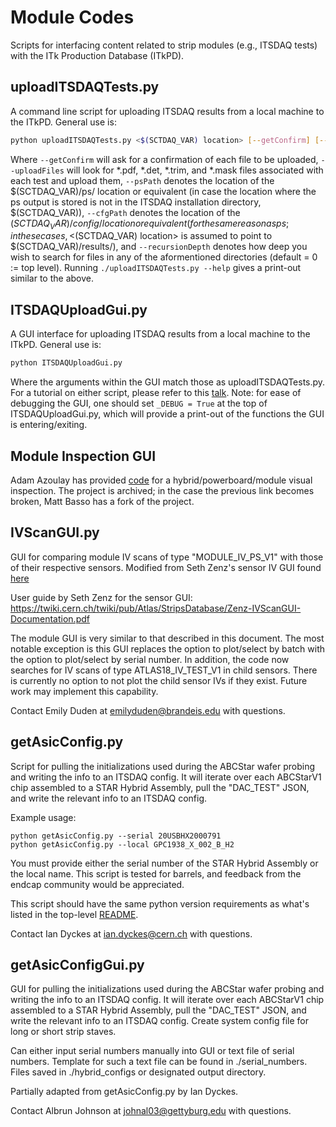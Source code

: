 Module Codes
============

Scripts for interfacing content related to strip modules (e.g., ITSDAQ tests) with the ITk Production Database (ITkPD).

uploadITSDAQTests.py
--------------------

A command line script for uploading ITSDAQ results from a local machine to the ITkPD. General use is:

```bash
python uploadITSDAQTests.py <$(SCTDAQ_VAR) location> [--getConfirm] [--uploadFiles] [--psPath <ps folder path>] [--cfgPath <config folder path>] [--recursionDepth <depth>]
```

Where `--getConfirm` will ask for a confirmation of each file to be uploaded, `--uploadFiles` will look for \*.pdf, \*.det, \*.trim, and \*.mask files associated with each test and upload them, `--psPath` denotes the location of the $(SCTDAQ_VAR)/ps/ location or equivalent (in case the location where the ps output is stored is not in the ITSDAQ installation directory, $(SCTDAQ_VAR)), `--cfgPath` denotes the location of the $(SCTDAQ_VAR)/config/ location or equivalent (for the same reason as ps; in these cases, <$(SCTDAQ_VAR) location> is assumed to point to $(SCTDAQ_VAR)/results/), and `--recursionDepth` denotes how deep you wish to search for files in any of the aformentioned directories (default = 0 := top level). Running `./uploadITSDAQTests.py --help` gives a print-out similar to the above.

ITSDAQUploadGui.py
------------------

A GUI interface for uploading ITSDAQ results from a local machine to the ITkPD. General use is:

```bash
python ITSDAQUploadGui.py
```

Where the arguments within the GUI match those as uploadITSDAQTests.py. For a tutorial on either script, please refer to this [talk](https://indico.cern.ch/event/808725/contributions/3385800/attachments/1828778/2997008/190410_Basso_ATLASUpgradeWeek_ITkPDQualificationTaskSummary_EDITED.pdf). Note: for ease of debugging the GUI, one should set `_DEBUG = True` at the top of ITSDAQUploadGui.py, which will provide a print-out of the functions the GUI is entering/exiting.

Module Inspection GUI
---------------------

Adam Azoulay has provided [code](https://gitlab.cern.ch/aazoulay/ITkTrackingGUI) for a hybrid/powerboard/module visual inspection. The project is archived; in the case the previous link becomes broken, Matt Basso has a fork of the project.

IVScanGUI.py
------------

GUI for comparing module IV scans of type "MODULE_IV_PS_V1" with those of their respective sensors. Modified from Seth Zenz's sensor IV GUI found [here](/strips/sensors/reportingIV)

User guide by Seth Zenz for the sensor GUI: https://twiki.cern.ch/twiki/pub/Atlas/StripsDatabase/Zenz-IVScanGUI-Documentation.pdf

The module GUI is very similar to that described in this document. The most notable exception is this GUI replaces the option to plot/select by batch with the option to plot/select by serial number. In addition, the code now searches for IV scans of type ATLAS18_IV_TEST_V1 in child sensors. There is currently no option to not plot the child sensor IVs if they exist. Future work may implement this capability.

Contact Emily Duden at emilyduden@brandeis.edu with questions.

getAsicConfig.py
----------------

Script for pulling the initializations used during the ABCStar wafer probing and writing the info to an ITSDAQ config.  It will iterate over each ABCStarV1 chip assembled to a STAR Hybrid Assembly, pull the "DAC_TEST" JSON, and write the relevant info to an ITSDAQ config.

Example usage:
```
python getAsicConfig.py --serial 20USBHX2000791
python getAsicConfig.py --local GPC1938_X_002_B_H2
```

You must provide either the serial number of the STAR Hybrid Assembly or the local name.  This script is tested for barrels, and feedback from the endcap community would be appreciated.

This script should have the same python version requirements as what's listed in the top-level [README](/README.md).

Contact Ian Dyckes at ian.dyckes@cern.ch with questions.


getAsicConfigGui.py
-------------------

GUI for pulling the initializations used during the ABCStar wafer probing and writing the info to an ITSDAQ config. It will iterate over each ABCStarV1 chip assembled to a STAR Hybrid Assembly, pull the "DAC_TEST" JSON, and write the relevant info to an ITSDAQ config. Create system config file for long or short strip staves.

Can either input serial numbers manually into GUI or text file of serial numbers. Template for such a text file can be found in ./serial_numbers.
Files saved in ./hybrid_configs or designated output directory.

Partially adapted from getAsicConfig.py by Ian Dyckes.

Contact Albrun Johnson at johnal03@gettyburg.edu with questions.

